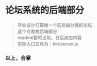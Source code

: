 # 论坛系统的后端部分
> 毕业设计打算做一个前后端分离的论坛</br>
> 这个仓库放后端部分</br>
> readme暂时占坑，日后追加内容</br>
> 实际入口文件为：bin/server.js
### 以上，合掌
